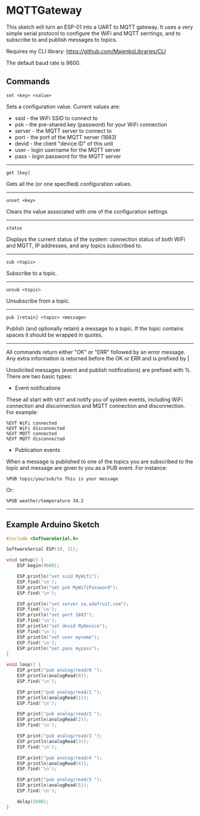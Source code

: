 MQTTGateway
===========

This sketch will turn an ESP-01 into a UART to MQTT gateway.  It uses a very simple
serial protocol to configure the WiFi and MQTT serrtings, and to subscribe to and
publish messages to topics.

Requires my CLI library: https://github.com/MajenkoLibraries/CLI

The default baud rate is 9600.

Commands
--------

    set <key> <value>

Sets a configuration value. Current values are:

* ssid - the WiFi SSID to connect to
* psk - the pre-shared key (password) for your WiFi connection
* server - the MQTT server to connect to
* port - the port of the MQTT server (1883)
* devid - the client "device ID" of this unit
* user - login username for the MQTT server
* pass - login password for the MQTT server

----

    get [key]

Gets all the (or one specified) configuration values.

----

    unset <key>

Clears the value associated with one of the configuration settings

----

    status

Displays the current status of the system: connection status of both WiFi
and MQTT, IP addresses, and any topics subscribed to.

----

    sub <topic>

Subscribe to a topic.

----

    unsub <topic>

Unsubscribe from a topic.

----

    pub [retain] <topic> <message>

Publish (and optionally retain) a message to a topic.  If the topic contains spaces it should be wrapped in quotes.

----

All commands return either "OK" or "ERR" followed by an error message.  Any extra
information is returned before the OK or ERR and is prefixed by |

Unsolicited messages (event and publish notifications) are prefixed with %.  There are
two basic types:

* Event notifications

These all start with `%EVT` and notify you of system events, including WiFi connection
and disconnection and MQTT connection and disconnection.  For example:

    %EVT WiFi connected
    %EVT WiFi disconnected
    %EVT MQTT connected
    %EVT MQTT disconnected

* Publication events

When a message is published to one of the topics you are subscribed to the topic
and message are given to you as a PUB event.  For instance:

    %PUB topic/you/sub/to This is your message

Or:

    %PUB weather/temperature 34.2

----

Example Arduino Sketch
----------------------

```c++
#include <SoftwareSerial.h>

SoftwareSerial ESP(10, 11);

void setup() {
    ESP.begin(9600);

    ESP.println("set ssid MyWifi");
    ESP.find('\n');
    ESP.println("set psk MyWifiPassword");
    ESP.find('\n');

    ESP.println("set server io.adafruit.com");
    ESP.find('\n');
    ESP.println("set port 1883");
    ESP.find('\n');
    ESP.println("set devid MyDevice");
    ESP.find('\n');
    ESP.println("set user myname");
    ESP.find('\n');
    ESP.println("set pass mypass");
}

void loop() {
    ESP.print("pub analog/read/0 ");
    ESP.println(analogRead(0));
    ESP.find('\n');

    ESP.print("pub analog/read/1 ");
    ESP.println(analogRead(1));
    ESP.find('\n');

    ESP.print("pub analog/read/2 ");
    ESP.println(analogRead(2));
    ESP.find('\n');

    ESP.print("pub analog/read/3 ");
    ESP.println(analogRead(3));
    ESP.find('\n');

    ESP.print("pub analog/read/4 ");
    ESP.println(analogRead(4));
    ESP.find('\n');

    ESP.print("pub analog/read/5 ");
    ESP.println(analogRead(5));
    ESP.find('\n');

    delay(5000);
}
```

